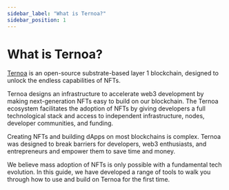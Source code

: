 ```yaml
---
sidebar_label: "What is Ternoa?"
sidebar_position: 1
---
```


# What is Ternoa?

[Ternoa](https://www.ternoa.network/) is an open-source substrate-based layer 1 blockchain, designed to unlock the endless capabilities of NFTs.

Ternoa designs an infrastructure to accelerate web3 development by making next-generation NFTs easy to build on our blockchain. The Ternoa ecosystem facilitates the adoption of NFTs by giving developers a full technological stack and access to independent infrastructure, nodes, developer communities, and funding.

Creating NFTs and building dApps on most blockchains is complex. Ternoa was designed to break barriers for developers, web3 enthusiasts, and entrepreneurs and empower them to save time and money.

We believe mass adoption of NFTs is only possible with a fundamental tech evolution. In this guide, we have developed a range of tools to walk you through how to use and build on Ternoa for the first time. 

